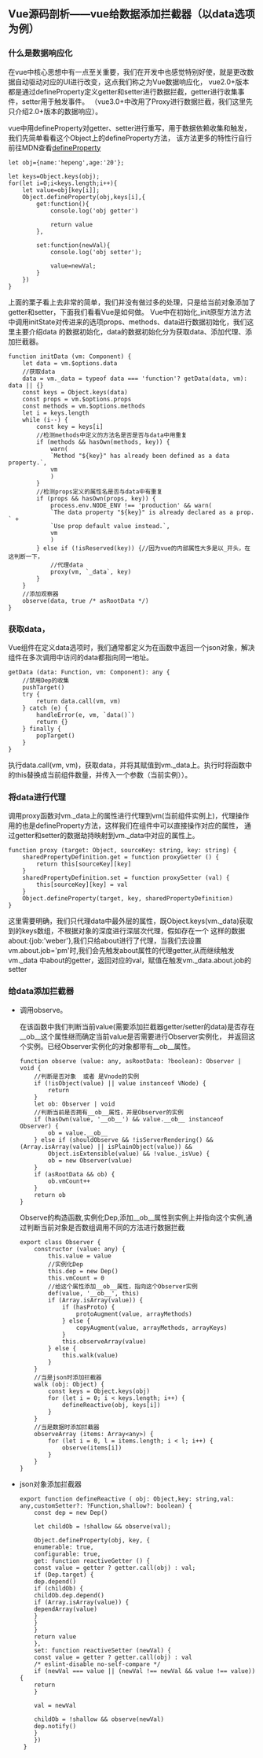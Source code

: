 ## Vue源码剖析——vue给数据添加拦截器（以data选项为例）

### 什么是数据响应化
在vue中核心思想中有一点至关重要，我们在开发中也感觉特别好使，就是更改数据自动驱动对应的UI进行改变，这点我们称之为Vue数据响应化，
vue2.0+版本都是通过defineProperty定义getter和setter进行数据拦截，getter进行收集事件，setter用于触发事件。
（vue3.0+中改用了Proxy进行数据拦截，我们这里先只介绍2.0+版本的数据响应）。

vue中用defineProperty对getter、setter进行重写，用于数据依赖收集和触发，我们先简单看看这个Object上的defineProperty方法，
该方法更多的特性行自行前往MDN查看[defineProperty](https://developer.mozilla.org/zh-CN/docs/Web/JavaScript/Reference/Global_Objects/Object/defineProperty)

```
let obj={name:'hepeng',age:'20'};

let keys=Object.keys(obj);
for(let i=0;i<keys.length;i++){
    let value=obj[key[i]];
    Object.defineProperty(obj,keys[i],{
        get:function(){
            console.log('obj getter')
            
            return value
        },

        set:function(newVal){
            console.log('obj setter');

            value=newVal;
        }
    })
}

```
上面的栗子看上去非常的简单，我们并没有做过多的处理，只是给当前对象添加了getter和setter，下面我们看看Vue是如何做。
Vue中在初始化_init原型方法方法中调用initState对传进来的选项props、methods、data进行数据初始化，我们这里主要介绍data
的数据初始化，data的数据初始化分为获取data、添加代理、添加拦截器。

```
function initData (vm: Component) {
    let data = vm.$options.data
    //获取data
    data = vm._data = typeof data === 'function'? getData(data, vm): data || {}
    const keys = Object.keys(data)
    const props = vm.$options.props
    const methods = vm.$options.methods
    let i = keys.length
    while (i--) {
        const key = keys[i]
        //检测methods中定义的方法名是否是否与data中用重复
        if (methods && hasOwn(methods, key)) {
            warn(
            `Method "${key}" has already been defined as a data property.`,
            vm
            )
        }
        //检测props定义的属性名是否与data中有重复
        if (props && hasOwn(props, key)) {
            process.env.NODE_ENV !== 'production' && warn(
            `The data property "${key}" is already declared as a prop. ` +
            `Use prop default value instead.`,
            vm
            )
        } else if (!isReserved(key)) {//因为vue的内部属性大多是以_开头，在这判断一下，
            //代理data
            proxy(vm, `_data`, key)
        }
    }
    //添加观察器
    observe(data, true /* asRootData */)
}  
```


### 获取data，
Vue组件在定义data选项时，我们通常都定义为在函数中返回一个json对象，解决组件在多次调用中访问的data都指向同一地址。

```
getData (data: Function, vm: Component): any {
    //禁用Dep的收集
    pushTarget()
    try {
        return data.call(vm, vm)
    } catch (e) {
        handleError(e, vm, `data()`)
        return {}
    } finally {
        popTarget()
    }
}

```
执行data.call(vm, vm)，获取data，并将其赋值到vm._data上。执行时将函数中的this替换成当前组件数量，并传入一个参数（当前实例））。


### 将data进行代理
调用proxy函数对vm._data上的属性进行代理到vm(当前组件实例上)，代理操作用的也是defineProperty方法，这样我们在组件中可以直接操作对应的属性，
通过getter和setter的数据劫持映射到vm._data中对应的属性上。

```
function proxy (target: Object, sourceKey: string, key: string) {
    sharedPropertyDefinition.get = function proxyGetter () {
        return this[sourceKey][key]
    }
    sharedPropertyDefinition.set = function proxySetter (val) {
        this[sourceKey][key] = val
    }
    Object.defineProperty(target, key, sharedPropertyDefinition)
}

```
这里需要明确，我们只代理data中最外层的属性，既Object.keys(vm._data)获取到的keys数组，不根据对象的深度进行深层次代理，假如存在一个
这样的数据about:{job:'weber'},我们只给about进行了代理，当我们去设置vm.about.job='pm'时,我们会先触发about属性的代理getter,从而继续触发vm._data
中about的getter，返回对应的val，赋值在触发vm._data.about.job的setter


### 给data添加拦截器

* 调用observe。

    在该函数中我们判断当前value(需要添加拦截器getter/setter的data)是否存在__ob__这个属性继而确定当前value是否需要进行Observer实例化，
    并返回这个实例。已经Observer实例化的对象都带有__ob__属性。
  
    ```
    function observe (value: any, asRootData: ?boolean): Observer | void {
        //判断是否对象  或者 是Vnode的实例
        if (!isObject(value) || value instanceof VNode) {
            return
        }
        let ob: Observer | void
        //判断当前是否拥有__ob__属性，并是Observer的实例
        if (hasOwn(value, '__ob__') && value.__ob__ instanceof Observer) {
            ob = value.__ob__
        } else if (shouldObserve && !isServerRendering() && (Array.isArray(value) || isPlainObject(value)) && 
            Object.isExtensible(value) && !value._isVue) {
            ob = new Observer(value)
        }
        if (asRootData && ob) {
            ob.vmCount++
        }
        return ob
    }
    ```
    Observe的构造函数,实例化Dep,添加__ob__属性到实例上并指向这个实例,通过判断当前对象是否数组调用不同的方法进行数据拦截
    ```
    export class Observer {
        constructor (value: any) {
            this.value = value
            //实例化Dep
            this.dep = new Dep()
            this.vmCount = 0
            //给这个属性添加__ob__属性，指向这个Observer实例
            def(value, '__ob__', this)
            if (Array.isArray(value)) {
                if (hasProto) {
                    protoAugment(value, arrayMethods)
                } else {
                    copyAugment(value, arrayMethods, arrayKeys)
                }
                this.observeArray(value)
            } else {
                this.walk(value)
            }
        }
        //当是json时添加拦截器 
        walk (obj: Object) {
            const keys = Object.keys(obj)
            for (let i = 0; i < keys.length; i++) {
                defineReactive(obj, keys[i])
            }
        }
        //当是数据时添加拦截器
        observeArray (items: Array<any>) {
            for (let i = 0, l = items.length; i < l; i++) {
                observe(items[i])
            }
        }
    }
    ```
* json对象添加拦截器

    ```
    export function defineReactive ( obj: Object,key: string,val: any,customSetter?: ?Function,shallow?: boolean) {
        const dep = new Dep()
        
        let childOb = !shallow && observe(val);
        
        Object.defineProperty(obj, key, {
        enumerable: true,
        configurable: true,
        get: function reactiveGetter () {
        const value = getter ? getter.call(obj) : val;
        if (Dep.target) {
        dep.depend()
        if (childOb) {
        childOb.dep.depend()
        if (Array.isArray(value)) {
        dependArray(value)
        }
        }
        }
        return value
        },
        set: function reactiveSetter (newVal) {
        const value = getter ? getter.call(obj) : val
        /* eslint-disable no-self-compare */
        if (newVal === value || (newVal !== newVal && value !== value)) {
        return
        }
        
        val = newVal
        
        childOb = !shallow && observe(newVal)
        dep.notify()
        }
        })
     }
    ```
 
  
